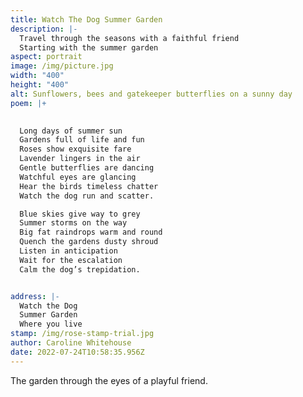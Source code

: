 ```yaml
---
title: Watch The Dog Summer Garden
description: |-
  Travel through the seasons with a faithful friend
  Starting with the summer garden
aspect: portrait
image: /img/picture.jpg
width: "400"
height: "400"
alt: Sunflowers, bees and gatekeeper butterflies on a sunny day
poem: |+
  

  Long days of summer sun
  Gardens full of life and fun
  Roses show exquisite fare 
  Lavender lingers in the air
  Gentle butterflies are dancing
  Watchful eyes are glancing
  Hear the birds timeless chatter
  Watch the dog run and scatter.

  Blue skies give way to grey
  Summer storms on the way
  Big fat raindrops warm and round
  Quench the gardens dusty shroud
  Listen in anticipation 
  Wait for the escalation
  Calm the dog’s trepidation.


address: |-
  Watch the Dog 
  Summer Garden
  Where you live
stamp: /img/rose-stamp-trial.jpg
author: Caroline Whitehouse
date: 2022-07-24T10:58:35.956Z
---
```

The garden through the eyes of a playful friend.
